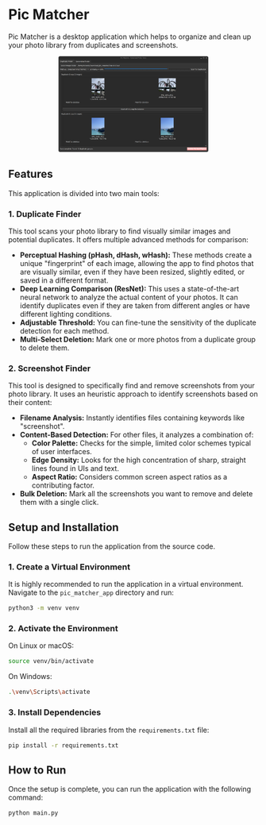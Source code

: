 # Pic Matcher 

Pic Matcher is a desktop application which helps to organize and clean up your photo library from duplicates and screenshots.
<div align="center">
    <img src="data/base_ui.png" width="60%"/>
</div>

## Features

This application is divided into two main tools:

### 1. Duplicate Finder

This tool scans your photo library to find visually similar images and potential duplicates. It offers multiple advanced methods for comparison:

- **Perceptual Hashing (pHash, dHash, wHash):** These methods create a unique "fingerprint" of each image, allowing the app to find photos that are visually similar, even if they have been resized, slightly edited, or saved in a different format.
- **Deep Learning Comparison (ResNet):** This uses a state-of-the-art neural network to analyze the actual content of your photos. It can identify duplicates even if they are taken from different angles or have different lighting conditions.
- **Adjustable Threshold:** You can fine-tune the sensitivity of the duplicate detection for each method.
- **Multi-Select Deletion:** Mark one or more photos from a duplicate group to delete them.

### 2. Screenshot Finder

This tool is designed to specifically find and remove screenshots from your photo library. It uses an heuristic approach to identify screenshots based on their content:

- **Filename Analysis:** Instantly identifies files containing keywords like "screenshot".
- **Content-Based Detection:** For other files, it analyzes a combination of:
    - **Color Palette:** Checks for the simple, limited color schemes typical of user interfaces.
    - **Edge Density:** Looks for the high concentration of sharp, straight lines found in UIs and text.
    - **Aspect Ratio:** Considers common screen aspect ratios as a contributing factor.
- **Bulk Deletion:** Mark all the screenshots you want to remove and delete them with a single click.

## Setup and Installation

Follow these steps to run the application from the source code.

### 1. Create a Virtual Environment

It is highly recommended to run the application in a virtual environment. Navigate to the `pic_matcher_app` directory and run:

```bash
python3 -m venv venv
```

### 2. Activate the Environment

On Linux or macOS:
```bash
source venv/bin/activate
```

On Windows:
```bash
.\venv\Scripts\activate
```

### 3. Install Dependencies

Install all the required libraries from the `requirements.txt` file:

```bash
pip install -r requirements.txt
```

## How to Run

Once the setup is complete, you can run the application with the following command:

```bash
python main.py
```

<!-- ## How to Build a Standalone Executable

You can bundle the application into a single standalone executable using `PyInstaller`.

First, ensure `PyInstaller` is installed in your virtual environment:
```bash
pip install pyinstaller
```

Then, run the following command from within the `pic_matcher_app` directory:

```bash
pyinstaller --name PicMatcher --onefile --windowed main.py
```

This will create a `dist` folder containing the `PicMatcher` executable. You can distribute and run this file on other systems without needing to install Python or any dependencies. -->

